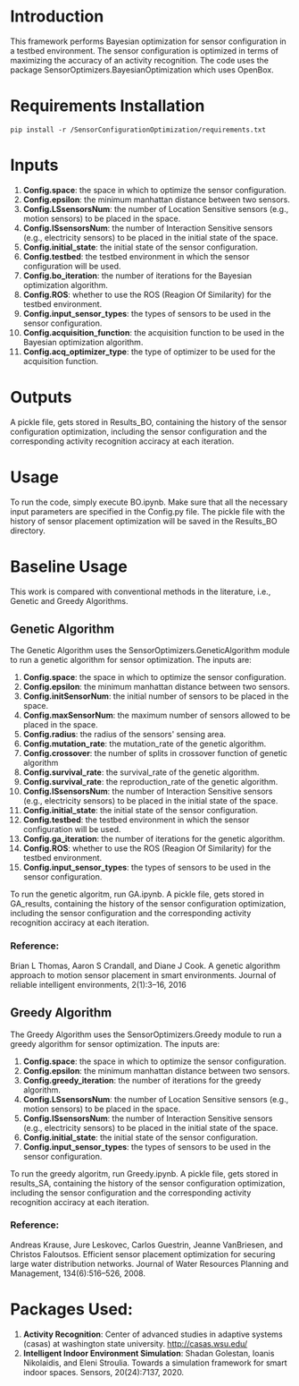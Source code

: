 # Introduction
This framework performs Bayesian optimization for sensor configuration in a testbed environment. The sensor configuration is optimized in terms of maximizing the accuracy of an activity recognition. The code uses the package SensorOptimizers.BayesianOptimization which uses OpenBox.

# Requirements Installation
```
pip install -r /SensorConfigurationOptimization/requirements.txt
```

# Inputs
1. **Config.space**: the space in which to optimize the sensor configuration.
2. **Config.epsilon**: the minimum manhattan distance between two sensors.
3. **Config.LSsensorsNum**: the number of Location Sensitive sensors (e.g., motion sensors) to be placed in the space.
4. **Config.ISsensorsNum**: the number of Interaction Sensitive sensors (e.g., electricity sensors) to be placed in the initial state of the space.
5. **Config.initial_state**: the initial state of the sensor configuration.
6. **Config.testbed**: the testbed environment in which the sensor configuration will be used.
7. **Config.bo_iteration**: the number of iterations for the Bayesian optimization algorithm.
8. **Config.ROS**: whether to use the ROS (Reagion Of Similarity) for the testbed environment.
9. **Config.input_sensor_types**: the types of sensors to be used in the sensor configuration.
10. **Config.acquisition_function**: the acquisition function to be used in the Bayesian optimization algorithm.
11. **Config.acq_optimizer_type**: the type of optimizer to be used for the acquisition function.

# Outputs
A pickle file, gets stored in Results_BO, containing the history of the sensor configuration optimization, including the sensor configuration and the corresponding activity recognition acciracy at each iteration.

# Usage
To run the code, simply execute BO.ipynb. Make sure that all the necessary input parameters are specified in the Config.py file. The pickle file with the history of sensor placement optimization will be saved in the Results_BO directory.

# Baseline Usage
This work is compared with conventional methods in the literature, i.e., Genetic and Greedy Algorithms.

## Genetic Algorithm
The Genetic Algorithm uses the SensorOptimizers.GeneticAlgorithm module to run a genetic algorithm for sensor optimization. The inputs are:

1. **Config.space**: the space in which to optimize the sensor configuration.
2. **Config.epsilon**: the minimum manhattan distance between two sensors.
3. **Config.initSensorNum**: the initial number of sensors to be placed in the space.
4. **Config.maxSensorNum**: the maximum number of sensors allowed to be placed in the space.
5. **Config.radius**: the radius of the sensors' sensing area.
6. **Config.mutation_rate**: the mutation_rate of the genetic algorithm.
7. **Config.crossover**: the number of splits in crossover function of genetic algorithm
8. **Config.survival_rate**: the survival_rate of the genetic algorithm.
9. **Config.survival_rate**: the reproduction_rate of the genetic algorithm.
10. **Config.ISsensorsNum**: the number of Interaction Sensitive sensors (e.g., electricity sensors) to be placed in the initial state of the space.
11. **Config.initial_state**: the initial state of the sensor configuration.
12. **Config.testbed**: the testbed environment in which the sensor configuration will be used.
13. **Config.ga_iteration**: the number of iterations for the genetic algorithm.
14. **Config.ROS**: whether to use the ROS (Reagion Of Similarity) for the testbed environment.
15. **Config.input_sensor_types**: the types of sensors to be used in the sensor configuration.

To run the genetic algoritm, run GA.ipynb. A pickle file, gets stored in GA_results, containing the history of the sensor configuration optimization, including the sensor configuration and the corresponding activity recognition acciracy at each iteration.

### Reference: 
Brian L Thomas, Aaron S Crandall, and Diane J Cook. A genetic algorithm approach to motion sensor placement in smart environments. Journal of reliable intelligent environments, 2(1):3–16, 2016

## Greedy Algorithm
The Greedy Algorithm uses the SensorOptimizers.Greedy module to run a greedy algorithm for sensor optimization. The inputs are:

1. **Config.space**: the space in which to optimize the sensor configuration.
2. **Config.epsilon**: the minimum manhattan distance between two sensors.
3. **Config.greedy_iteration**: the number of iterations for the greedy algorithm.
4. **Config.LSsensorsNum**: the number of Location Sensitive sensors (e.g., motion sensors) to be placed in the space.
5. **Config.ISsensorsNum**: the number of Interaction Sensitive sensors (e.g., electricity sensors) to be placed in the initial state of the space.
6. **Config.initial_state**: the initial state of the sensor configuration.
7. **Config.input_sensor_types**: the types of sensors to be used in the sensor configuration.

To run the greedy algoritm, run Greedy.ipynb. A pickle file, gets stored in results_SA, containing the history of the sensor configuration optimization, including the sensor configuration and the corresponding activity recognition acciracy at each iteration.

### Reference:
Andreas Krause, Jure Leskovec, Carlos Guestrin, Jeanne VanBriesen, and Christos Faloutsos. Efficient sensor placement optimization for securing large water distribution networks. Journal of Water Resources Planning and Management, 134(6):516–526, 2008.

# Packages Used:

1. **Activity Recognition**: Center of advanced studies in adaptive systems (casas) at washington state university. http://casas.wsu.edu/
2. **Intelligent Indoor Environment Simulation**: Shadan Golestan, Ioanis Nikolaidis, and Eleni Stroulia. Towards a simulation framework for smart indoor spaces. Sensors, 20(24):7137, 2020.


